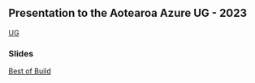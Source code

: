 ## Presentation to the Aotearoa Azure UG - 2023

[UG](https://www.meetup.com/auckland-azure-usergroup/events/293965652/)

### Slides 

[Best of Build](https://rbrayb.github.io/Presentations/Best-of-Build-2023/Best-of-Build-Entra.pptx)





